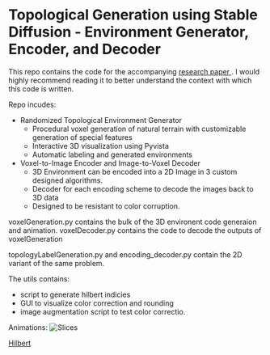 # Topological Generation using Stable Diffusion - Environment Generator, Encoder, and Decoder

This repo contains the code for the accompanying [research paper ]([url](https://drive.google.com/file/d/1hfSenvkE6SxhtQsS47allLh3wAr-YC-F/view?usp=sharing)). I would highly recommend reading it to better understand the context with which this code is written. 

Repo incudes: 
- Randomized Topological Environment Generator 
  - Procedural voxel generation of natural terrain with customizable generation of special features
  - Interactive 3D visualization using Pyvista
  - Automatic labeling and generated environments
- Voxel-to-Image Encoder and Image-to-Voxel Decoder
  - 3D Environment can be encoded into a 2D Image in 3 custom designed algorithms.
  - Decoder for each encoding scheme to decode the images back to 3D data
  - Designed to be resistant to color corruption.

voxelGeneration.py contains the bulk of the 3D environent code generaion and animation. 
voxelDecoder.py contains the code to decode the outputs of voxelGeneration

topologyLabelGeneration.py and encoding_decoder.py contain the 2D variant of the same problem.

The utils contains:
- script to generate hilbert indicies
- GUI to visualize color correction and rounding
- image augmentation script to test color correctio.  

Animations:
![Slices](https://github.com/AdityaAngajala/FRI_2_Project/assets/53411299/3bec09f8-8dd2-4a07-8a97-1b3aad63f551)

[Hilbert](https://github.com/AdityaAngajala/FRI_2_Project/assets/53411299/8ca5a7bf-33f8-46bc-8dec-10acefde963d)


